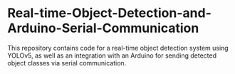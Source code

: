 # Real-time-Object-Detection-and-Arduino-Serial-Communication
This repository contains code for a real-time object detection system using YOLOv5, as well as an integration with an Arduino for sending detected object classes via serial communication.
